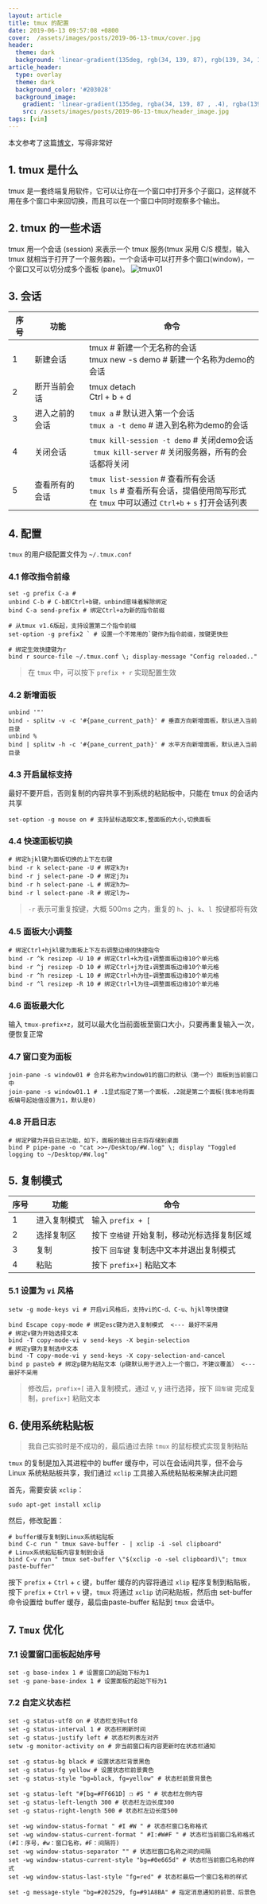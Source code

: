 ```yaml
---
layout: article
title: tmux 的配置
date: 2019-06-13 09:57:08 +0800
cover:  /assets/images/posts/2019-06-13-tmux/cover.jpg
header:
  theme: dark
  background: 'linear-gradient(135deg, rgb(34, 139, 87), rgb(139, 34, 139))'
article_header:
  type: overlay
  theme: dark
  background_color: '#203028'
  background_image:
    gradient: 'linear-gradient(135deg, rgba(34, 139, 87 , .4), rgba(139, 34, 139, .4))'
    src: /assets/images/posts/2019-06-13-tmux/header_image.jpg
tags: [vim]
---
```


本文参考了这篇[博文](http://louiszhai.github.io/2017/09/30/tmux/)，写得非常好

<!--more-->


## 1. tmux 是什么

tmux 是一套终端复用软件，它可以让你在一个窗口中打开多个子窗口，这样就不用在多个窗口中来回切换，而且可以在一个窗口中同时观察多个输出。

## 2. tmux 的一些术语

tmux 用一个会话 (session) 来表示一个 tmux 服务(tmux 采用 C/S 模型，输入 tmux 就相当于打开了一个服务器)。一个会话中可以打开多个窗口(window)，一个窗口又可以切分成多个面板 (pane)。
![tmux01](/assets/images/posts/2019-06-13-tmux/tmux01.png)

## 3. 会话

| 序号 | 功能           | 命令                                                         |
| ---- | -------------- | ------------------------------------------------------------ |
| 1    | 新建会话       | tmux # 新建一个无名称的会话 <br />tmux new -s demo # 新建一个名称为demo的会话 |
| 2    | 断开当前会话   | tmux detach<br />Ctrl + b + d                                |
| 3    | 进入之前的会话 | `tmux a` # 默认进入第一个会话<br />`tmux a -t demo` # 进入到名称为demo的会话 |
| 4    | 关闭会话       | `tmux kill-session -t demo` # 关闭demo会话<br />` tmux kill-server` # 关闭服务器，所有的会话都将关闭 |
| 5    | 查看所有的会话 | `tmux list-session` # 查看所有会话<br /> `tmux ls` # 查看所有会话，提倡使用简写形式<br />在 `tmux` 中可以通过 `Ctrl+b` + `s` 打开会话列表 |

## 4. 配置

`tmux` 的用户级配置文件为 `~/.tmux.conf`

### 4.1 修改指令前缘

```shell
set -g prefix C-a #
unbind C-b # C-b即Ctrl+b键，unbind意味着解除绑定
bind C-a send-prefix # 绑定Ctrl+a为新的指令前缀

# 从tmux v1.6版起，支持设置第二个指令前缀
set-option -g prefix2 ` # 设置一个不常用的`键作为指令前缀，按键更快些

# 绑定生效快捷键为r
bind r source-file ~/.tmux.conf \; display-message "Config reloaded.."
```

> 在 `tmux` 中，可以按下 `prefix + r` 实现配置生效

### 4.2 新增面板

```shell
unbind '"'
bind - splitw -v -c '#{pane_current_path}' # 垂直方向新增面板，默认进入当前目录
unbind %
bind | splitw -h -c '#{pane_current_path}' # 水平方向新增面板，默认进入当前目录
```

### 4.3 开启鼠标支持

最好不要开启，否则复制的内容共享不到系统的粘贴板中，只能在 tmux 的会话内共享

```shell
set-option -g mouse on # 支持鼠标选取文本,整面板的大小,切换面板
```

### 4.4 快速面板切换

```shell
# 绑定hjkl键为面板切换的上下左右键
bind -r k select-pane -U # 绑定k为↑
bind -r j select-pane -D # 绑定j为↓
bind -r h select-pane -L # 绑定h为←
bind -r l select-pane -R # 绑定l为→
```

> `-r` 表示可重复按键，大概 500ms 之内，重复的 `h`、`j`、`k`、`l `按键都将有效

### 4.5 面板大小调整

```shell
# 绑定Ctrl+hjkl键为面板上下左右调整边缘的快捷指令
bind -r ^k resizep -U 10 # 绑定Ctrl+k为往↑调整面板边缘10个单元格
bind -r ^j resizep -D 10 # 绑定Ctrl+j为往↓调整面板边缘10个单元格
bind -r ^h resizep -L 10 # 绑定Ctrl+h为往←调整面板边缘10个单元格
bind -r ^l resizep -R 10 # 绑定Ctrl+l为往→调整面板边缘10个单元格
```

### 4.6 面板最大化

输入 `tmux-prefix+z`，就可以最大化当前面板至窗口大小，只要再重复输入一次，便恢复正常

### 4.7 窗口变为面板

```shell
join-pane -s window01 # 合并名称为window01的窗口的默认（第一个）面板到当前窗口中
join-pane -s window01.1 # .1显式指定了第一个面板，.2就是第二个面板(我本地将面板编号起始值设置为1，默认是0)
```

### 4.8 开启日志

```shell
# 绑定P键为开启日志功能，如下，面板的输出日志将存储到桌面
bind P pipe-pane -o "cat >>~/Desktop/#W.log" \; display "Toggled logging to ~/Desktop/#W.log"
```

## 5. 复制模式

| 序号 | 功能         | 命令                                         |
| ---- | ------------ | -------------------------------------------- |
| 1    | 进入复制模式 | 输入 `prefix + [`        		          |
| 2    | 选择复制区   | 按下 `空格键` 开始复制，移动光标选择复制区域 |
| 3    | 复制         | 按下 `回车键` 复制选中文本并退出复制模式     |
| 4    | 粘贴         | 按下 `prefix+]` 粘贴文本			  |

### 5.1 设置为 `vi` 风格

```shell
setw -g mode-keys vi # 开启vi风格后，支持vi的C-d、C-u、hjkl等快捷键

bind Escape copy-mode # 绑定esc键为进入复制模式  <--- 最好不采用
# 绑定v键为开始选择文本
bind -T copy-mode-vi v send-keys -X begin-selection
# 绑定y键为复制选中文本
bind -T copy-mode-vi y send-keys -X copy-selection-and-cancel
bind p pasteb # 绑定p键为粘贴文本（p键默认用于进入上一个窗口，不建议覆盖） <--- 最好不采用
```
> 修改后，`prefix+[` 进入复制模式，通过 v, y 进行选择，按下 `回车键` 完成复制，`prefix+]` 粘贴文本

## 6. 使用系统粘贴板

> 我自己实验时是不成功的，最后通过去除 `tmux` 的鼠标模式实现复制粘贴

`tmux` 的复制是加入其进程中的 buffer 缓存中，可以在会话间共享，但不会与 Linux 系统粘贴板共享，我们通过 `xclip` 工具接入系统粘贴板来解决此问题

首先，需要安装 `xclip`：

```shell
sudo apt-get install xclip
```

然后，修改配置：

```shell
# buffer缓存复制到Linux系统粘贴板
bind C-c run " tmux save-buffer - | xclip -i -sel clipboard"
# Linux系统粘贴板内容复制到会话
bind C-v run " tmux set-buffer \"$(xclip -o -sel clipboard)\"; tmux paste-buffer"
```

按下 `prefix` + `Ctrl` + `c`  键，buffer 缓存的内容将通过 `xlip` 程序复制到粘贴板，按下 `prefix` + `Ctrl` + `v` 键，`tmux` 将通过 `xclip` 访问粘贴板，然后由 set-buffer 命令设置给 buffer 缓存，最后由paste-buffer 粘贴到 `tmux` 会话中。	

## 7. `Tmux` 优化

### 7.1 设置窗口面板起始序号

```shell
set -g base-index 1 # 设置窗口的起始下标为1
set -g pane-base-index 1 # 设置面板的起始下标为1
```

### 7.2 自定义状态栏

```shell
set -g status-utf8 on # 状态栏支持utf8
set -g status-interval 1 # 状态栏刷新时间
set -g status-justify left # 状态栏列表左对齐
setw -g monitor-activity on # 非当前窗口有内容更新时在状态栏通知

set -g status-bg black # 设置状态栏背景黑色
set -g status-fg yellow # 设置状态栏前景黄色
set -g status-style "bg=black, fg=yellow" # 状态栏前景背景色

set -g status-left "#[bg=#FF661D] ❐ #S " # 状态栏左侧内容
set -g status-left-length 300 # 状态栏左边长度300
set -g status-right-length 500 # 状态栏左边长度500

set -wg window-status-format " #I #W " # 状态栏窗口名称格式
set -wg window-status-current-format " #I:#W#F " # 状态栏当前窗口名称格式(#I：序号，#w：窗口名称，#F：间隔符)
set -wg window-status-separator "" # 状态栏窗口名称之间的间隔
set -wg window-status-current-style "bg=#0e665d" # 状态栏当前窗口名称的样式
set -wg window-status-last-style "fg=red" # 状态栏最后一个窗口名称的样式

set -g message-style "bg=#202529, fg=#91A8BA" # 指定消息通知的前景、后景色
```

